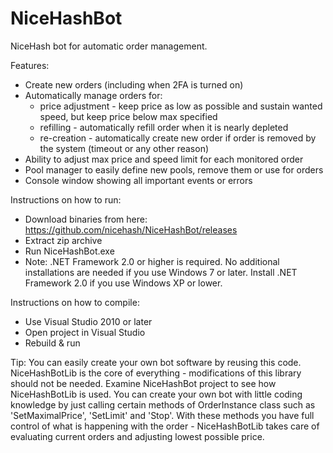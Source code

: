 # NiceHashBot
NiceHash bot for automatic order management.

Features:
- Create new orders (including when 2FA is turned on)
- Automatically manage orders for:
    * price adjustment - keep price as low as possible and sustain wanted speed, but keep price below max specified
    * refilling - automatically refill order when it is nearly depleted
    * re-creation - automatically create new order if order is removed by the system (timeout or any other reason)
- Ability to adjust max price and speed limit for each monitored order
- Pool manager to easily define new pools, remove them or use for orders
- Console window showing all important events or errors

Instructions on how to run:
- Download binaries from here: https://github.com/nicehash/NiceHashBot/releases
- Extract zip archive
- Run NiceHashBot.exe
- Note: .NET Framework 2.0 or higher is required. No additional installations are needed if you use Windows 7 or later. Install .NET Framework 2.0 if you use Windows XP or lower.

Instructions on how to compile:
- Use Visual Studio 2010 or later
- Open project in Visual Studio
- Rebuild & run

Tip: You can easily create your own bot software by reusing this code. NiceHashBotLib is the core of everything - modifications of this library should not be needed. Examine NiceHashBot project to see how NiceHashBotLib is used. You can create your own bot with little coding knowledge by just calling certain methods of OrderInstance class such as 'SetMaximalPrice', 'SetLimit' and 'Stop'. With these methods you have full control of what is happening with the order - NiceHashBotLib takes care of evaluating current orders and adjusting lowest possible price.


